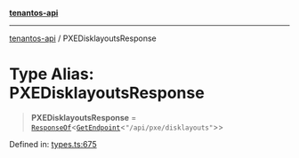 [**tenantos-api**](../README.md)

***

[tenantos-api](../globals.md) / PXEDisklayoutsResponse

# Type Alias: PXEDisklayoutsResponse

> **PXEDisklayoutsResponse** = [`ResponseOf`](ResponseOf.md)\<[`GetEndpoint`](GetEndpoint.md)\<`"/api/pxe/disklayouts"`\>\>

Defined in: [types.ts:675](https://github.com/shadmanZero/tenantos-api/blob/5456fdea44f46a63455944d4982f5327cbeb3156/src/types.ts#L675)
